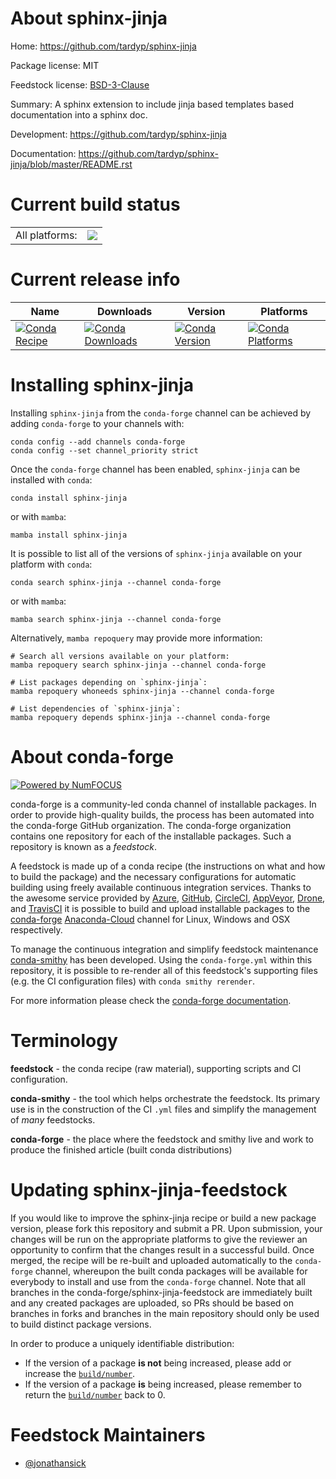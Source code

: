 About sphinx-jinja
==================

Home: https://github.com/tardyp/sphinx-jinja

Package license: MIT

Feedstock license: [BSD-3-Clause](https://github.com/conda-forge/sphinx-jinja-feedstock/blob/main/LICENSE.txt)

Summary: A sphinx extension to include jinja based templates based documentation into a sphinx doc.

Development: https://github.com/tardyp/sphinx-jinja

Documentation: https://github.com/tardyp/sphinx-jinja/blob/master/README.rst

Current build status
====================


<table><tr><td>All platforms:</td>
    <td>
      <a href="https://dev.azure.com/conda-forge/feedstock-builds/_build/latest?definitionId=8916&branchName=main">
        <img src="https://dev.azure.com/conda-forge/feedstock-builds/_apis/build/status/sphinx-jinja-feedstock?branchName=main">
      </a>
    </td>
  </tr>
</table>

Current release info
====================

| Name | Downloads | Version | Platforms |
| --- | --- | --- | --- |
| [![Conda Recipe](https://img.shields.io/badge/recipe-sphinx--jinja-green.svg)](https://anaconda.org/conda-forge/sphinx-jinja) | [![Conda Downloads](https://img.shields.io/conda/dn/conda-forge/sphinx-jinja.svg)](https://anaconda.org/conda-forge/sphinx-jinja) | [![Conda Version](https://img.shields.io/conda/vn/conda-forge/sphinx-jinja.svg)](https://anaconda.org/conda-forge/sphinx-jinja) | [![Conda Platforms](https://img.shields.io/conda/pn/conda-forge/sphinx-jinja.svg)](https://anaconda.org/conda-forge/sphinx-jinja) |

Installing sphinx-jinja
=======================

Installing `sphinx-jinja` from the `conda-forge` channel can be achieved by adding `conda-forge` to your channels with:

```
conda config --add channels conda-forge
conda config --set channel_priority strict
```

Once the `conda-forge` channel has been enabled, `sphinx-jinja` can be installed with `conda`:

```
conda install sphinx-jinja
```

or with `mamba`:

```
mamba install sphinx-jinja
```

It is possible to list all of the versions of `sphinx-jinja` available on your platform with `conda`:

```
conda search sphinx-jinja --channel conda-forge
```

or with `mamba`:

```
mamba search sphinx-jinja --channel conda-forge
```

Alternatively, `mamba repoquery` may provide more information:

```
# Search all versions available on your platform:
mamba repoquery search sphinx-jinja --channel conda-forge

# List packages depending on `sphinx-jinja`:
mamba repoquery whoneeds sphinx-jinja --channel conda-forge

# List dependencies of `sphinx-jinja`:
mamba repoquery depends sphinx-jinja --channel conda-forge
```


About conda-forge
=================

[![Powered by
NumFOCUS](https://img.shields.io/badge/powered%20by-NumFOCUS-orange.svg?style=flat&colorA=E1523D&colorB=007D8A)](https://numfocus.org)

conda-forge is a community-led conda channel of installable packages.
In order to provide high-quality builds, the process has been automated into the
conda-forge GitHub organization. The conda-forge organization contains one repository
for each of the installable packages. Such a repository is known as a *feedstock*.

A feedstock is made up of a conda recipe (the instructions on what and how to build
the package) and the necessary configurations for automatic building using freely
available continuous integration services. Thanks to the awesome service provided by
[Azure](https://azure.microsoft.com/en-us/services/devops/), [GitHub](https://github.com/),
[CircleCI](https://circleci.com/), [AppVeyor](https://www.appveyor.com/),
[Drone](https://cloud.drone.io/welcome), and [TravisCI](https://travis-ci.com/)
it is possible to build and upload installable packages to the
[conda-forge](https://anaconda.org/conda-forge) [Anaconda-Cloud](https://anaconda.org/)
channel for Linux, Windows and OSX respectively.

To manage the continuous integration and simplify feedstock maintenance
[conda-smithy](https://github.com/conda-forge/conda-smithy) has been developed.
Using the ``conda-forge.yml`` within this repository, it is possible to re-render all of
this feedstock's supporting files (e.g. the CI configuration files) with ``conda smithy rerender``.

For more information please check the [conda-forge documentation](https://conda-forge.org/docs/).

Terminology
===========

**feedstock** - the conda recipe (raw material), supporting scripts and CI configuration.

**conda-smithy** - the tool which helps orchestrate the feedstock.
                   Its primary use is in the construction of the CI ``.yml`` files
                   and simplify the management of *many* feedstocks.

**conda-forge** - the place where the feedstock and smithy live and work to
                  produce the finished article (built conda distributions)


Updating sphinx-jinja-feedstock
===============================

If you would like to improve the sphinx-jinja recipe or build a new
package version, please fork this repository and submit a PR. Upon submission,
your changes will be run on the appropriate platforms to give the reviewer an
opportunity to confirm that the changes result in a successful build. Once
merged, the recipe will be re-built and uploaded automatically to the
`conda-forge` channel, whereupon the built conda packages will be available for
everybody to install and use from the `conda-forge` channel.
Note that all branches in the conda-forge/sphinx-jinja-feedstock are
immediately built and any created packages are uploaded, so PRs should be based
on branches in forks and branches in the main repository should only be used to
build distinct package versions.

In order to produce a uniquely identifiable distribution:
 * If the version of a package **is not** being increased, please add or increase
   the [``build/number``](https://docs.conda.io/projects/conda-build/en/latest/resources/define-metadata.html#build-number-and-string).
 * If the version of a package **is** being increased, please remember to return
   the [``build/number``](https://docs.conda.io/projects/conda-build/en/latest/resources/define-metadata.html#build-number-and-string)
   back to 0.

Feedstock Maintainers
=====================

* [@jonathansick](https://github.com/jonathansick/)

